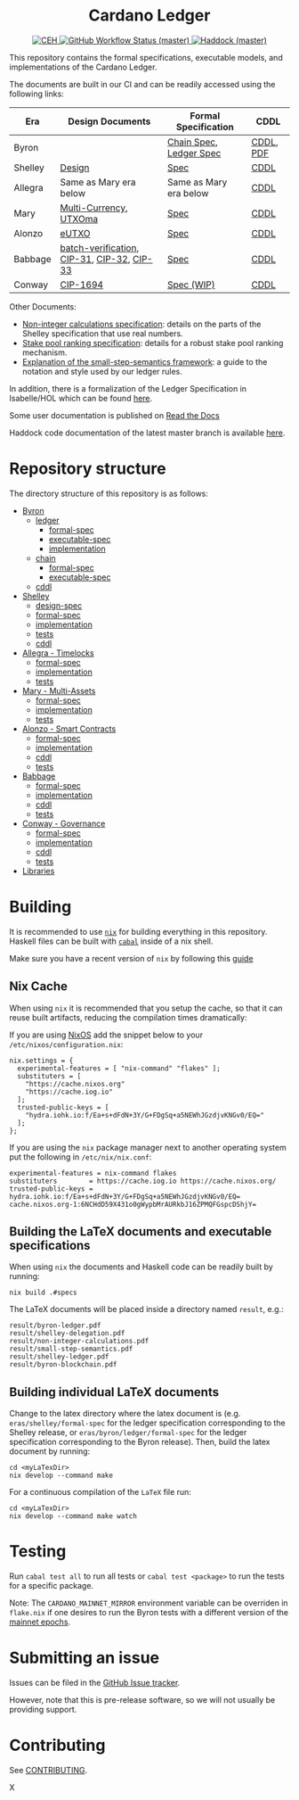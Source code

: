 <h1 align="center">Cardano Ledger</h1>

<p align="center">
  <a href="https://input-output-hk.github.io/cardano-engineering-handbook">
    <img alt="CEH" src="https://img.shields.io/badge/policy-Cardano%20Engineering%20Handbook-informational?style=for-the-badge" />
  </a>
  <a href="https://github.com/intersectmbo/cardano-ledger/actions/workflows/haskell.yml">
    <img alt="GitHub Workflow Status (master)" src="https://img.shields.io/github/actions/workflow/status/intersectmbo/cardano-ledger/haskell.yml?branch=master&style=for-the-badge" />
  </a>
  <a href="https://cardano-ledger.cardano.intersectmbo.org/">
    <img alt="Haddock (master)" src="https://img.shields.io/badge/documentation-Haddock-yellow?style=for-the-badge" />
  </a>
</p>

This repository contains the formal specifications, executable models,
and implementations of the Cardano Ledger.

The documents are built in our CI and can be readily accessed using the
following links:

Era | Design Documents | Formal Specification | CDDL
----|------------------|----------------------|-----
Byron | | [Chain Spec](https://github.com/intersectmbo/cardano-ledger/releases/latest/download/byron-blockchain.pdf "Specification of the Blockchain Layer"), [Ledger Spec](https://github.com/intersectmbo/cardano-ledger/releases/latest/download/byron-ledger.pdf "A Formal Specification of the Cardano Ledger") | [CDDL](https://github.com/intersectmbo/cardano-ledger/tree/master/eras/byron/cddl-spec/byron.cddl), [PDF](https://github.com/intersectmbo/cardano-ledger/releases/latest/download/byron-binary.pdf)
Shelley | [Design](https://github.com/intersectmbo/cardano-ledger/releases/latest/download/shelley-delegation.pdf "Design Specification for Delegation and Incentives in Cardano") | [Spec](https://github.com/intersectmbo/cardano-ledger/releases/latest/download/shelley-ledger.pdf "A Formal Specification of the Cardano Ledger") | [CDDL](https://github.com/intersectmbo/cardano-ledger/tree/master/eras/shelley/impl/cddl-files)
Allegra | Same as Mary era below | Same as Mary era below | [CDDL](https://github.com/intersectmbo/cardano-ledger/tree/master/eras/allegra/impl/cddl-files)
Mary | [Multi-Currency](https://eprint.iacr.org/2020/895 "Multi-Currency Ledgers"), [UTXOma](https://iohk.io/en/research/library/papers/utxoma-utxo-with-multi-asset-support/ "UTXOma:UTXO with Multi-Asset Support") | [Spec](https://github.com/intersectmbo/cardano-ledger/releases/latest/download/mary-ledger.pdf "A Formal Specification of the Cardano Ledger with a Native Multi-Asset Implementation") | [CDDL](https://github.com/intersectmbo/cardano-ledger/tree/master/eras/mary/impl/cddl-files)
Alonzo | [eUTXO](https://iohk.io/en/research/library/papers/the-extended-utxo-model/ "The Extended UTXO Model")| [Spec](https://github.com/intersectmbo/cardano-ledger/releases/latest/download/alonzo-ledger.pdf "A Formal Specification of the Cardano Ledger integrating Plutus Core") | [CDDL](https://github.com/intersectmbo/cardano-ledger/tree/master/eras/alonzo/impl/cddl-files)
Babbage | [batch-verification](https://iohk.io/en/research/library/papers/on-uc-secure-range-extension-and-batch-verification-for-ecvrf/ "On UC-Secure Range Extension and Batch Verification for ECVRF"), [CIP-31](https://github.com/cardano-foundation/CIPs/pull/159 "Reference inputs"), [CIP-32](https://github.com/cardano-foundation/CIPs/pull/160 "Inline datums"), [CIP-33](https://github.com/cardano-foundation/CIPs/pull/161 "Reference scripts") | [Spec](https://github.com/intersectmbo/cardano-ledger/releases/latest/download/babbage-ledger.pdf "Formal Specification of the Cardano Ledger for the Babbage era") | [CDDL](https://github.com/intersectmbo/cardano-ledger/tree/master/eras/babbage/impl/cddl-files)
Conway | [CIP-1694](https://github.com/cardano-foundation/CIPs/tree/master/CIP-1694) | [Spec (WIP)](https://github.com/intersectmbo/formal-ledger-specifications) | [CDDL](https://github.com/intersectmbo/cardano-ledger/tree/master/eras/conway/impl/cddl-files)


Other Documents:
- [Non-integer calculations specification](https://github.com/intersectmbo/cardano-ledger/releases/latest/download/non-integer-calculations.pdf): details on the parts of the Shelley specification that use real numbers.
- [Stake pool ranking specification](https://github.com/intersectmbo/cardano-ledger/releases/latest/download/pool-ranking.pdf): details for a robust stake pool ranking mechanism.
- [Explanation of the small-step-semantics framework](https://github.com/intersectmbo/cardano-ledger/releases/latest/download/small-step-semantics.pdf): a guide to the notation and style used by our ledger rules.

In addition, there is a formalization of the Ledger Specification in Isabelle/HOL which can be found [here](https://github.com/input-output-hk/fm-ledger-formalization).

Some user documentation is published on [Read the Docs](https://cardano-ledger.readthedocs.io/en/latest)

Haddock code documentation of the latest master branch is available [here](https://input-output-hk.github.io/cardano-ledger).

# Repository structure

The directory structure of this repository is as follows:

- [Byron](./eras/byron)
  - [ledger](./eras/byron/ledger)
    - [formal-spec](./eras/byron/ledger/formal-spec)
    - [executable-spec](./eras/byron/ledger/executable-spec)
    - [implementation](./eras/byron/ledger/impl)
  - [chain](./eras/byron/chain)
    - [formal-spec](./eras/byron/chain/formal-spec)
    - [executable-spec](./eras/byron/chain/executable-spec)
  - [cddl](./eras/byron/cddl-spec)
- [Shelley](./eras/shelley)
  - [design-spec](./eras/shelley/design-spec)
  - [formal-spec](./eras/shelley/formal-spec)
  - [implementation](./eras/shelley/impl)
  - [tests](./eras/shelley/test-suite)
  - [cddl](./eras/shelley/impl/cddl-files)
- [Allegra - Timelocks](./eras/allegra)
  - [formal-spec](./eras/shelley-ma/formal-spec)
  - [implementation](./eras/allegra/impl)
  - [tests](./eras/shelley-ma/test-suite)
- [Mary - Multi-Assets](./eras/allegra)
  - [formal-spec](./eras/shelley-ma/formal-spec)
  - [implementation](./eras/allegra/impl)
  - [tests](./eras/shelley-ma/test-suite)
- [Alonzo - Smart Contracts](./eras/alonzo)
  - [formal-spec](./eras/alonzo/formal-spec)
  - [implementation](./eras/alonzo/impl)
  - [cddl](./eras/alonzo/impl/cddl-files)
  - [tests](./eras/alonzo/test-suite)
- [Babbage](./eras/babbage)
  - [formal-spec](./eras/babbage/formal-spec)
  - [implementation](./eras/babbage/impl)
  - [cddl](./eras/babbage/impl/cddl-files)
  - [tests](./eras/babbage/test-suite)
- [Conway - Governance](./eras/conway)
  - [formal-spec](./eras/conway/formal-spec)
  - [implementation](./eras/conway/impl)
  - [cddl](./eras/conway/impl/cddl-files)
  - [tests](./eras/conway/impl/test)
- [Libraries](./libs)

# Building

It is recommended to use [`nix`](https://nixos.org/nix/download.html) for building everything in this repository.
Haskell files can be built with [`cabal`](https://www.haskell.org/cabal/) inside of a nix shell.

Make sure you have a recent version of `nix` by following this [guide](https://nixos.org/manual/nix/stable/installation/upgrading.html)

## Nix Cache

When using `nix` it is recommended that you setup the cache, so that it can
reuse built artifacts, reducing the compilation times dramatically:

If you are using [NixOS](https://nixos.org/) add the snippet below to your
`/etc/nixos/configuration.nix`:

```
nix.settings = {
  experimental-features = [ "nix-command" "flakes" ];
  substituters = [
    "https://cache.nixos.org"
    "https://cache.iog.io"
  ];
  trusted-public-keys = [
    "hydra.iohk.io:f/Ea+s+dFdN+3Y/G+FDgSq+a5NEWhJGzdjvKNGv0/EQ="
  ];
};
```

If you are using the `nix` package manager next to another operating system put
the following in `/etc/nix/nix.conf`:

```
experimental-features = nix-command flakes
substituters        = https://cache.iog.io https://cache.nixos.org/
trusted-public-keys = hydra.iohk.io:f/Ea+s+dFdN+3Y/G+FDgSq+a5NEWhJGzdjvKNGv0/EQ= cache.nixos.org-1:6NCHdD59X431o0gWypbMrAURkbJ16ZPMQFGspcDShjY=
```

## Building the LaTeX documents and executable specifications

When using `nix` the documents and Haskell code can be readily
built by running:

```shell
nix build .#specs
```

The LaTeX documents will be placed inside a directory named `result`, e.g.:

```shell
result/byron-ledger.pdf
result/shelley-delegation.pdf
result/non-integer-calculations.pdf
result/small-step-semantics.pdf
result/shelley-ledger.pdf
result/byron-blockchain.pdf
```


## Building individual LaTeX documents


Change to the latex directory where the latex document is (e.g. `eras/shelley/formal-spec`
for the ledger specification corresponding to the Shelley release, or
`eras/byron/ledger/formal-spec` for the ledger specification corresponding to
the Byron release). Then, build the latex document by running:

```shell
cd <myLaTexDir>
nix develop --command make
```

For a continuous compilation of the `LaTeX` file run:

```shell
cd <myLaTexDir>
nix develop --command make watch
```

# Testing

Run `cabal test all` to run all tests or `cabal test <package>` to run the tests for a specific package.

Note: The `CARDANO_MAINNET_MIRROR` environment variable can be overriden in `flake.nix` if one desires to run
the Byron tests with a different version of the [mainnet epochs](https://github.com/input-output-hk/cardano-mainnet-mirror/tree/master/epochs).

# Submitting an issue

Issues can be filed in the [GitHub Issue tracker](https://github.com/intersectmbo/cardano-ledger/issues).

However, note that this is pre-release software, so we will not usually be providing support.

# Contributing

See [CONTRIBUTING](https://github.com/intersectmbo/cardano-ledger/blob/master/CONTRIBUTING.md).

X
